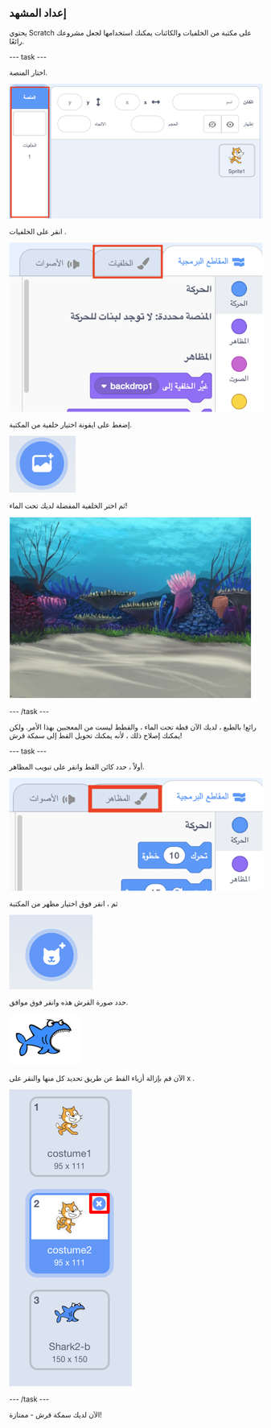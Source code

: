 ## إعداد المشهد

يحتوي Scratch على مكتبة من الخلفيات والكائنات يمكنك استخدامها لجعل مشروعك رائعًا.

--- task ---

اختار المنصة.

![اختيار المنصة](images/looksSelectStage.png)

انقر على  الخلفيات .

![علامة التبويب للخلفيات](images/looksBackdrops.png)

إضغط على ايقونة اختيار خلفية من المكتبة.

![أيقونة اختيار الخلفية](images/looksChooseBg.png)

ثم اختر الخلفية المفضلة لديك تحت الماء!

![مشهد تحت الماء](images/looksUnderwater.png)

--- /task ---

رائع! بالطبع ، لديك الآن قطة تحت الماء ، والقطط ليست من المعجبين بهذا الأمر. ولكن يمكنك إصلاح ذلك ، لأنه يمكنك تحويل القط إلى سمكة قرش!

--- task ---

أولاً ، حدد كائن القط وانقر على تبويب المظاهر.

![](images/cool2.png)

ثم ، انقر فوق  اختيار مظهر من المكتبة 

![](images/cool3.png)

حدد صورة القرش هذه وانقر فوق موافق.

![مظهر القرش](images/looksShark.png)

الآن قم بإزالة أزياء القط عن طريق تحديد كل منها والنقر على  x .

![](images/coolDeleteCostumes.png)

--- /task ---

الآن لديك سمكة قرش - ممتازة!